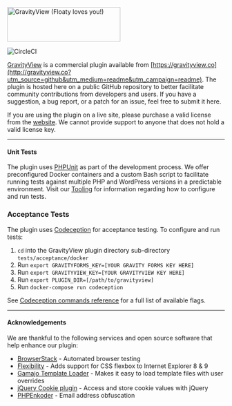 <img src="https://gravityview.co/wp-content/themes/Website/images/GravityView-262x80@2x.png" width="262" height="80" alt="GravityView (Floaty loves you!)" />

![CircleCI](https://circleci.com/gh/gravityview/GravityView/tree/develop.svg?style=svg&circle-token=19fbfae4c960858b2e08be4f7e993df41df5f367)

[GravityView](https://gravityview.co/?utm_source=github&utm_medium=readme&utm_campaign=readme) is a commercial plugin available from [https://gravityview.co](http://gravityview.co?utm_source=github&utm_medium=readme&utm_campaign=readme). The plugin is hosted here on a public GitHub repository to better facilitate community contributions from developers and users. If you have a suggestion, a bug report, or a patch for an issue, feel free to submit it here.

If you are using the plugin on a live site, please purchase a valid license from the [website](https://gravityview.co/?utm_source=github&utm_medium=readme&utm_campaign=readme). We cannot provide support to anyone that does not hold a valid license key.

----------

#### Unit Tests

The plugin uses [PHPUnit](https://phpunit.de/) as part of the development process. We offer preconfigured Docker containers and a custom Bash script to facilitate running tests against multiple PHP and WordPress versions in a predictable environment. Visit our [Tooling](https://github.com/gravityview/Tooling/blob/main/docker-unit-tests/) for information regarding how to configure and run tests.   

### Acceptance Tests

The plugin uses [Codeception](https://codeception.com/) for acceptance testing. To configure and run tests:
1. `cd` into the GravityView plugin directory sub-directory `tests/acceptance/docker`
2. Run `export GRAVITYFORMS_KEY=[YOUR GRAVITY FORMS KEY HERE]`
3. Run `export GRAVITYVIEW_KEY=[YOUR GRAVITYVIEW KEY HERE]`
4. Run `export PLUGIN_DIR=[/path/to/gravityview]`
5. Run `docker-compose run codeception`
   
See [Codeception commands reference](https://codeception.com/docs/reference/Commands) for a full list of available flags.

----------

#### Acknowledgements

We are thankful to the following services and open source software that help enhance our plugin:

- [BrowserStack](https://www.browserstack.com) - Automated browser testing
- [Flexibility](https://github.com/10up/flexibility) - Adds support for CSS flexbox to Internet Explorer 8 &amp; 9
- [Gamajo Template Loader](https://github.com/GaryJones/Gamajo-Template-Loader) - Makes it easy to load template files with user overrides
- [jQuery Cookie plugin](https://github.com/carhartl/jquery-cookie) - Access and store cookie values with jQuery
- [PHPEnkoder](https://github.com/jnicol/standalone-phpenkoder) - Email address obfuscation

